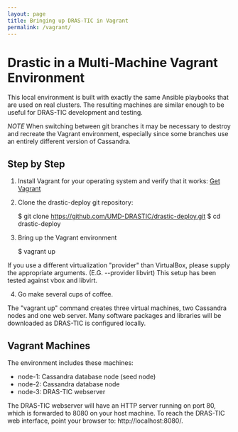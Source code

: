 ```yaml
---
layout: page
title: Bringing up DRAS-TIC in Vagrant
permalink: /vagrant/
---
```


# Drastic in a Multi-Machine Vagrant Environment

This local environment is built with exactly the same Ansible playbooks that are used on real clusters. The resulting machines are similar enough to be useful for DRAS-TIC development and testing.

*NOTE* When switching between git branches it may be necessary to destroy and recreate the Vagrant environment, especially since some branches use an entirely different version of Cassandra.

## Step by Step

1) Install Vagrant for your operating system and verify that it works: [Get Vagrant](https://www.vagrantup.com)

2) Clone the drastic-deploy git repository:

    $ git clone https://github.com/UMD-DRASTIC/drastic-deploy.git
    $ cd drastic-deploy

3) Bring up the Vagrant environment

    $ vagrant up

If you use a different virtualization "provider" than VirtualBox, please supply the appropriate arguments. (E.G. --provider libvirt) This setup has been tested against vbox and libvirt.

4) Go make several cups of coffee.

The "vagrant up" command creates three virtual machines, two Cassandra nodes and one web server. Many software packages and libraries will be downloaded as
DRAS-TIC is configured locally.

## Vagrant Machines

The environment includes these machines:

* node-1: Cassandra database node (seed node)
* node-2: Cassandra database node
* node-3: DRAS-TIC webserver

The DRAS-TIC webserver will have an HTTP server running on port 80, which is forwarded to 8080 on your host machine. To reach the DRAS-TIC web interface, point your browser to: http://localhost:8080/.
